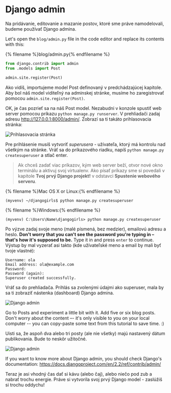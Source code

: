 # Django admin

Na pridávanie, editovanie a mazanie postov, ktoré sme práve namodelovali, budeme používať Django admina.

Let's open the `blog/admin.py` file in the code editor and replace its contents with this:

{% filename %}blog/admin.py{% endfilename %}

```python
from django.contrib import admin
from .models import Post

admin.site.register(Post)
```

Ako vidíš, importujeme model Post definovaný v predchádzajúcej kapitole. Aby bol náš model viditeľný na adminskej stránke, musíme ho zaregistrovať pomocou `admin.site.register(Post)`.

OK, je čas pozrieť sa na náš Post model. Nezabudni v konzole spustiť web server pomocou príkazu `python manage.py runserver`. V prehliadači zadaj adresu http://127.0.0.1:8000/admin/. Zobrazí sa ti takáto prihlasovacia stránka:

![Prihlasovacia stránka](images/login_page2.png)

Pre prihlásenie musíš vytvoriť *superusera* - užívateľa, ktorý má kontrolu nad všetkým na stránke. Vráť sa do príkazového riadku, napíš `python manage.py createsuperuser` a stlač enter.

> Ak chceš zadať viac príkazov, kým web server beží, otvor nové okno terminálu a aktivuj svoj virtualenv. Ako písať príkazy sme si povedali v kapitole **Tvoj prvý Django projekt!** v odstavci **Spustenie webového serveru**.

{% filename %}Mac OS X or Linux:{% endfilename %}

    (myvenv) ~/djangogirls$ python manage.py createsuperuser
    

{% filename %}Windows:{% endfilename %}

    (myvenv) C:\Users\Name\djangogirls> python manage.py createsuperuser
    

Po výzve zadaj svoje meno (malé písmená, bez medzier), emailovú adresu a heslo. **Don't worry that you can't see the password you're typing in – that's how it's supposed to be.** Type it in and press `enter` to continue. Výstup by mal vyzerať asi takto (kde užívateľské meno a email by mali byť tvoje vlastné):

    Username: ola
    Email address: ola@example.com
    Password:
    Password (again):
    Superuser created successfully.
    

Vráť sa do prehliadača. Prihlás sa zvolenými údajmi ako superuser, mala by sa ti zobraziť nástenka (dashboard) Django admina.

![Django admin](images/django_admin3.png)

Go to Posts and experiment a little bit with it. Add five or six blog posts. Don't worry about the content –- it's only visible to you on your local computer -- you can copy-paste some text from this tutorial to save time. :)

Uisti sa, že aspoň dva alebo tri posty (ale nie všetky) majú nastavený dátum publikovania. Bude to neskôr užitočné.

![Django admin](images/edit_post3.png)

If you want to know more about Django admin, you should check Django's documentation: https://docs.djangoproject.com/en/2.2/ref/contrib/admin/

Teraz je asi vhodný čas dať si kávu (alebo čaj), alebo niečo pod zub a nabrať trochu energie. Práve si vytvorila svoj prvý Django model - zaslúžiš si trochu oddychu!